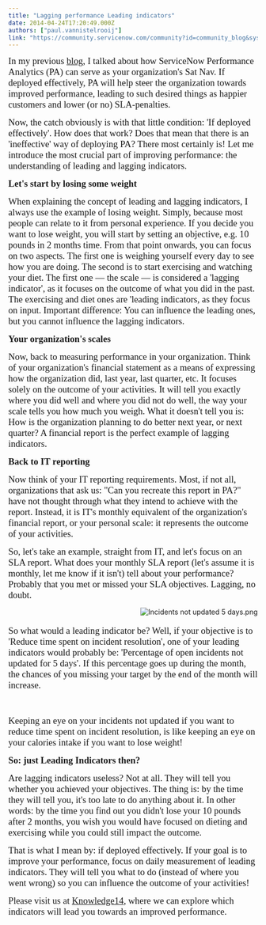 ```yaml
---
title: "Lagging performance Leading indicators"
date: 2014-04-24T17:20:49.000Z
authors: ["paul.vannistelrooij"]
link: "https://community.servicenow.com/community?id=community_blog&sys_id=140de6a5dbd0dbc01dcaf3231f9619d9"
---
```

<p><span style="font-size: 14.0pt; font-family: Calibri;">In my previous <a title="" _jive_internal="true" href="/community/learn/knowledge-user-conference/blog/2014/04/17/performance-analytics-why-daily-trending-beats-monthly-reporting">blog</a>, I talked about how ServiceNow Performance Analytics (PA) can serve as your organization's Sat Nav. If deployed effectively, PA will help steer the organization towards improved performance, leading to such desired things as happier customers and lower (or no) SLA-penalties.</span></p><p></p><p><span style="font-size: 14.0pt; font-family: Calibri;">Now, the catch obviously is with that little condition: 'If deployed effectively'. How does that work? Does that mean that there is an 'ineffective' way of deploying PA? There most certainly is! Let me introduce the most crucial part of improving performance: the understanding of leading and lagging indicators.</span></p><p></p><p><span style="font-size: 14.0pt; font-family: Calibri;"><strong>Let's start by losing some weight</strong></span></p><p><span style="font-size: 14.0pt; font-family: Calibri;">When explaining the concept of leading and lagging indicators, I always use the example of losing weight. Simply, because most people can relate to it from personal experience. If you decide you want to lose weight, you will start by setting an objective, e.g. 10 pounds in 2 months time. From that point onwards, you can focus on two aspects. The first one is weighing yourself every day to see how you are doing. The second is to start exercising and watching your diet. The first one — the scale — is considered a 'lagging indicator', as it focuses on the outcome of what you did in the past. The exercising and diet ones are 'leading indicators, as they focus on input. Important difference: You can influence the leading ones, but you cannot influence the lagging indicators.</span></p><p></p><p><span style="font-size: 14.0pt; font-family: Calibri;"><strong>Your organization's scales</strong></span></p><p><span style="font-size: 14.0pt; font-family: Calibri;">Now, back to measuring performance in your organization. Think of your organization's financial statement as a means of expressing how the organization did, last year, last quarter, etc. It focuses solely on the outcome of your activities. It will tell you exactly where you did well and where you did not do well, the way your scale tells you how much you weigh. What it doesn't tell you is: How is the organization planning to do better next year, or next quarter? A financial report is the perfect example of lagging indicators.</span></p><p></p><p><span style="font-size: 14.0pt; font-family: Calibri;"><strong>Back to IT reporting</strong></span></p><p><span style="font-size: 14.0pt; font-family: Calibri;">Now think of your IT reporting requirements. Most, if not all, organizations that ask us: "Can you recreate this report in PA?" have not thought through what they intend to achieve with the report. Instead, it is IT's monthly equivalent of the organization's financial report, or your personal scale: it represents the outcome of your activities.</span></p><p></p><p style="text-align: left;"><span style="font-size: 14.0pt; font-family: Calibri;">So, let's take an example, straight from IT, and let's focus on an SLA report. What does your monthly SLA report (let's assume it is monthly, let me know if it isn't) tell about your performance? Probably that you met or missed your SLA objectives. Lagging, no doubt.</span></p><p style="text-align: left;"><img  alt="Incidents not updated 5 days.png" class="image-0 jive-image" src="662f77bddb585704ed6af3231f96193d.iix" style="height: auto; float: right;"/></p><p style="text-align: left;"><span style="font-size: 14.0pt; font-family: Calibri;"><br/></span></p><p style="text-align: left;"><span style="font-size: 14.0pt; font-family: Calibri;">So what would a leading indicator be? Well, if your objective is to <span style="font-family: Calibri; font-size: 19px;">'</span>Reduce time spent on incident resolution', one of your leading indicators would probably be: 'Percentage of open incidents not updated for 5 days'. If this percentage goes up during the month, the chances of you missing your target by the end of the month will increase.</span></p><p style="text-align: left;"><span style="font-size: 14.0pt; font-family: Calibri;"><br/></span></p><p style="text-align: left;"><span style="font-size: 14.0pt; font-family: Calibri;">Keeping an eye on your <span style="font-family: Calibri; font-size: 19px;">incidents not updated</span> <span style="font-family: Calibri; font-size: 19px;">if you want to r</span><span style="font-family: Calibri; font-size: 19px;">educe time spent on incident resolution,</span> is like keeping an eye on your calories intake if you want to lose weight!</span></p><p></p><p><span style="font-size: 14.0pt; font-family: Calibri;"><strong>So: just Leading Indicators then?</strong></span></p><p><span style="font-size: 14.0pt; font-family: Calibri;">Are lagging indicators useless? Not at all. They will tell you whether you achieved your objectives. The thing is: by the time they will tell you, it's too late to do anything about it. In other words: by the time you find out you didn't lose your 10 pounds after 2 months, you wish you would have focused on dieting and exercising while you could still impact the outcome.</span></p><p></p><p><span style="font-size: 14.0pt; font-family: Calibri;">That is what I mean by: if deployed effectively. If your goal is to improve your performance, focus on daily measurement of leading indicators. They will tell you what to do (instead of where you went wrong) so you can influence the outcome of your activities!</span></p><p></p><p><span style="font-size: 14.0pt; font-family: Calibri;">Please visit us at <a title="owledge.servicenow.com/agenda.html" href="http://knowledge.servicenow.com/agenda.html">Knowledge14</a>, where we can explore which indicators will lead you towards an improved performance.</span></p>